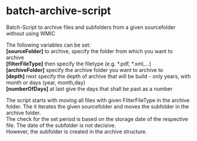 # batch-archive-script
Batch-Script to archive files and subfolders from a given sourcefolder without using WMIC

The following variables can be set:  
**[sourceFolder]** to archive, specify the folder from which you want to archive  
**[filterFileType]**  then specify the filetype (e.g. *.pdf, *.xml,...)  
**[archiveFolder]** specify the archive folder you want to archive to  
**[depth]** next specify the depth of archive that will be build - only years, with month or days (year, month,day)  
**[numberOfDays]** at last give the days that shall be past as a number  

The script starts with moving all files with given FilterFileType in the archive folder. The it iterates the given sourcefolder and moves the subfolder in the archive folder.  
The check for the set period is based on the storage date of the respective file. The date of the subfolder is not decisive.  
However, the subfolder is created in the archive structure.
